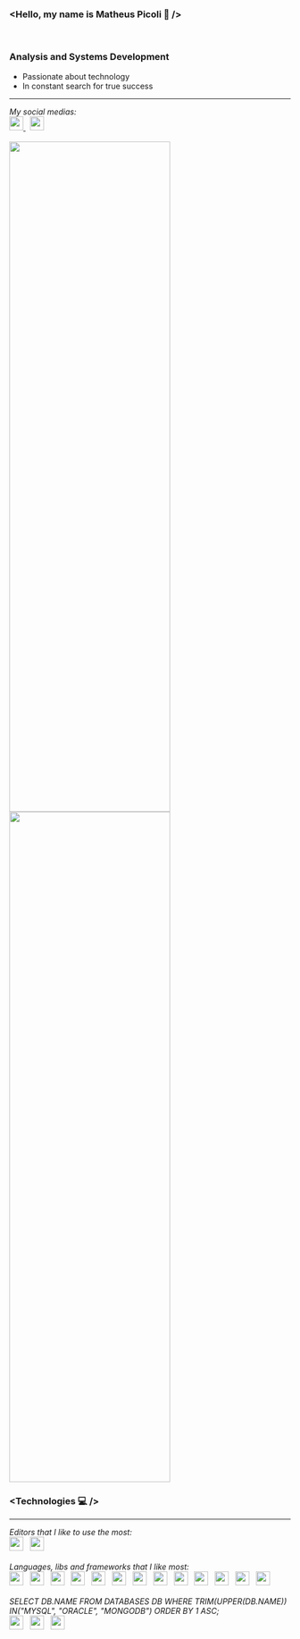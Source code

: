 <h3>
  &#60;Hello, my name is Matheus Picoli 🚀 &#47;&#62;
</h3>

<br />

<h3>
	Analysis and Systems Development
</h3>
<ul>
	<li>Passionate about technology</li>
	<li>In constant search for true success</li>
</ul>

<hr />

<em>
	My social medias:
</em>

<br />

<div>
	<a href="https://www.instagram.com/matheus_zpicoli/" target="_blank" rel="noopener noreferrer">
		<img name="Instagram" style="height: 25px;" src="https://img.shields.io/badge/-Instagram-05122A?style=flat&logo=instagram" />
	</a>
	&nbsp;
	<a href="https://www.linkedin.com/in/matheus-zpicoli" target="_blank" rel="noopener noreferrer">
		<img name="LinkedIn" style="height: 25px;" src="https://img.shields.io/badge/-LinkedIn-05122A?style=flat&logo=linkedin" />
	</a>
</div>

<br />

<div>
	<img style="width: 30vw; height: 30vh;" src="https://github-readme-stats.vercel.app/api?username=matheuszpicoli&show_icons=true&theme=react"/>
	<img style="width: 30vw; height: 30vh;" src="https://github-readme-stats.vercel.app/api/top-langs/?username=matheuszpicoli&layout=compact&theme=react" />
</div>

<h3>
  &#60;Technologies 💻 &#47;&#62;
</h3>

<hr />

<em>
	Editors that I like to use the most:
</em>

<div>
	<img name="Visual Studio Code" style="height: 25px;" src="https://img.shields.io/badge/-Visual%20Studio%20Code-05122A?style=flat&logo=visual-studio" />
  &nbsp;
	<img name="PowerShell" style="height: 25px;" src="https://img.shields.io/badge/-Shell-05122A?style=flat&logo=powershell" />
</div>

<br />

<em>
	Languages, libs and frameworks that I like most:
</em>

<div>
	<img name="HTML5" style="height: 25px;" src="https://img.shields.io/badge/-HTML-05122A?style=flat&logo=HTML5" />
	&nbsp;
	<img name="CSS3" style="height: 25px;" src="https://img.shields.io/badge/-CSS-05122A?style=flat&logo=CSS3" />
	&nbsp;
	<img name="Tailwind CSS" style="height: 25px;" src="https://img.shields.io/badge/-Tailwind-05122A?style=flat&logo=tailwindCSS" />
	&nbsp;
	<img name="SCSS" style="height: 25px;" src="https://img.shields.io/badge/-SCSS-05122A?style=flat&logo=SASS" />
	&nbsp;
	<img name="Gulp" style="height: 25px;" src="https://img.shields.io/badge/-Gulp-05122A?style=flat&logo=gulp" />
	&nbsp;
	<img name="Git" style="height: 25px;" src="https://img.shields.io/badge/-Git-05122A?style=flat&logo=git" />
	&nbsp;
	<img name="JavaScript" style="height: 25px;" src="https://img.shields.io/badge/-JavaScript-05122A?style=flat&logo=javascript" />
	&nbsp;
	<img name="TypeScript" style="height: 25px;" src="https://img.shields.io/badge/-TypeScript-05122A?style=flat&logo=typescript" />
	&nbsp;
	<img name="React" style="height: 25px;" src="https://img.shields.io/badge/-React%20JS-05122A?style=flat&logo=react" />
	&nbsp;
	<img name="Next JS" style="height: 25px;" src="https://img.shields.io/badge/-Next%20JS-05122A?style=flat&logo=next.js" />
	&nbsp;
	<img name="Vue JS" style="height: 25px;" src="https://img.shields.io/badge/-Vue%20JS-05122A?style=flat&logo=vue.js" />
	&nbsp;
	<img name="Node JS" style="height: 25px;" src="https://img.shields.io/badge/-Node%20JS-05122A?style=flat&logo=node.js" />
	&nbsp;
	<img name="jQuery" style="height: 25px;" src="https://img.shields.io/badge/-jQuery-05122A?style=flat&logo=jQuery" />
	&nbsp;
</div>

<br />

<em>
	SELECT DB.NAME FROM DATABASES DB WHERE TRIM(UPPER(DB.NAME)) IN("MYSQL", "ORACLE", "MONGODB") ORDER BY 1 ASC;
</em>

<div>
	<img name="MongoDB" style="height: 25px;" src="https://img.shields.io/badge/-MongoDB-05122A?style=flat&logo=mongodb" />
	&nbsp;
	<img name="MySQL" style="height: 25px;" src="https://img.shields.io/badge/-MySQL-05122A?style=flat&logo=mySQL" />
	&nbsp;
	<img name="Oracle" style="height: 25px;" src="https://img.shields.io/badge/-Oracle-05122A?style=flat&logo=oracle" />
	&nbsp;
</div>
